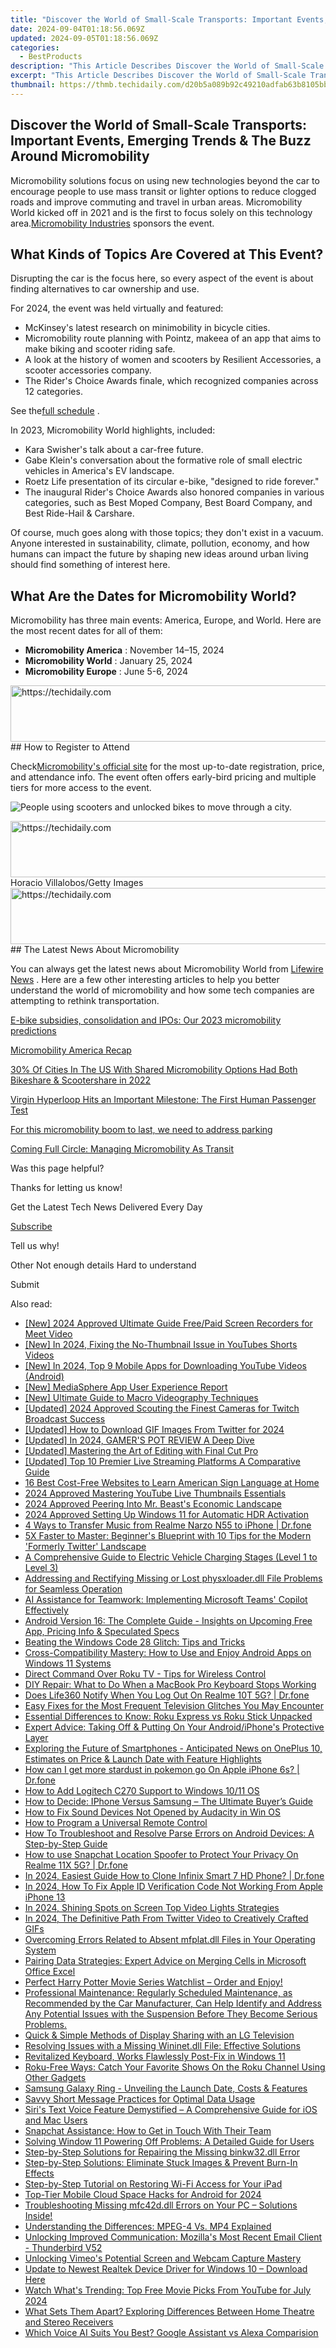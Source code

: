 ```yaml
---
title: "Discover the World of Small-Scale Transports: Important Events, Emerging Trends & The Buzz Around Micromobility"
date: 2024-09-04T01:18:56.069Z
updated: 2024-09-05T01:18:56.069Z
categories:
  - BestProducts
description: "This Article Describes Discover the World of Small-Scale Transports: Important Events, Emerging Trends & The Buzz Around Micromobility"
excerpt: "This Article Describes Discover the World of Small-Scale Transports: Important Events, Emerging Trends & The Buzz Around Micromobility"
thumbnail: https://thmb.techidaily.com/d20b5a089b92c49210adfab63b8105bb804b83619237963976a41fdef49342b3.jpg
---
```


## Discover the World of Small-Scale Transports: Important Events, Emerging Trends & The Buzz Around Micromobility
 Micromobility solutions focus on using new technologies beyond the car to encourage people to use mass transit or lighter options to reduce clogged roads and improve commuting and travel in urban areas. Micromobility World kicked off in 2021 and is the first to focus solely on this technology area.[Micromobility Industries](https://micromobility.io/) sponsors the event.

## What Kinds of Topics Are Covered at This Event?

 Disrupting the car is the focus here, so every aspect of the event is about finding alternatives to car ownership and use.

 For 2024, the event was held virtually and featured:

* McKinsey's latest research on minimobility in bicycle cities.
* Micromobility route planning with Pointz, makeea of an app that aims to make biking and scooter riding safe.
* A look at the history of women and scooters by Resilient Accessories, a scooter accessories company.
* The Rider's Choice Awards finale, which recognized companies across 12 categories.

 See the[full schedule](https://lu.ma/hojzc09y) .

 In 2023, Micromobility World highlights, included:

* Kara Swisher's talk about a car-free future.
* Gabe Klein's conversation about the formative role of small electric vehicles in America's EV landscape.
* Roetz Life presentation of its circular e-bike, "designed to ride forever."
* The inaugural Rider's Choice Awards also honored companies in various categories, such as Best Moped Company, Best Board Company, and Best Ride-Hail & Carshare.

 Of course, much goes along with those topics; they don't exist in a vacuum. Anyone interested in sustainability, climate, pollution, economy, and how humans can impact the future by shaping new ideas around urban living should find something of interest here.

## What Are the Dates for Micromobility World?

 Micromobility has three main events: America, Europe, and World. Here are the most recent dates for all of them:

* **Micromobility America** : November 14–15, 2024
* **Micromobility World** : January 25, 2024
* **Micromobility Europe** : June 5-6, 2024

<!-- affiliate ads begin -->
<a href="https://aligracehair.sjv.io/c/5597632/1948881/19272" target="_top" id="1948881">
  <img src="//a.impactradius-go.com/display-ad/19272-1948881" border="0" alt="https://techidaily.com" width="728" height="90"/>
</a>
<img height="0" width="0" src="https://aligracehair.sjv.io/i/5597632/1948881/19272" style="position:absolute;visibility:hidden;" border="0" />
<!-- affiliate ads end -->
## How to Register to Attend

 Check[Micromobility's official site](https://micromobility.io) for the most up-to-date registration, price, and attendance info. The event often offers early-bird pricing and multiple tiers for more access to the event.  

![People using scooters and unlocked bikes to move through a city.](https://www.lifewire.com/thmb/LW-732V_c92DpVIjKyxQm_0Iqq8=/1500x0/filters:no_upscale():max_bytes(150000):strip_icc():format(webp)/Hivebikes_Micromobility_HoracioVillalobos_Getty-3beb7bbe70e349e4909a96a95d1c472d.jpg)

<!-- affiliate ads begin -->
<a href="https://appsumo.8odi.net/c/5597632/2049364/7443" target="_top" id="2049364">
  <img src="//a.impactradius-go.com/display-ad/7443-2049364" border="0" alt="https://techidaily.com" width="728" height="90"/>
</a>
<img height="0" width="0" src="https://appsumo.8odi.net/i/5597632/2049364/7443" style="position:absolute;visibility:hidden;" border="0" />
<!-- affiliate ads end -->
Horacio Villalobos/Getty Images

<!-- affiliate ads begin -->
<a href="https://aligracehair.sjv.io/c/5597632/1896532/19272" target="_top" id="1896532">
  <img src="//a.impactradius-go.com/display-ad/19272-1896532" border="0" alt="https://techidaily.com" width="728" height="90"/>
</a>
<img height="0" width="0" src="https://aligracehair.sjv.io/i/5597632/1896532/19272" style="position:absolute;visibility:hidden;" border="0" />
<!-- affiliate ads end -->
## The Latest News About Micromobility

 You can always get the latest news about Micromobility World from [Lifewire News](https://www.lifewire.com/news-4795879) . Here are a few other interesting articles to help you better understand the world of micromobility and how some tech companies are attempting to rethink transportation.

[E-bike subsidies, consolidation and IPOs: Our 2023 micromobility predictions](https://techcrunch.com/2022/12/29/e-bike-subsidies-consolidation-and-ipos-our-2023-micromobility-predictions/)

[Micromobility America Recap](https://therideshareguy.com/rsg184-micromobility-america-recap/)

[30% Of Cities In The US With Shared Micromobility Options Had Both Bikeshare & Scootershare in 2022](https://cleantechnica.com/2023/11/20/30-of-cities-in-the-us-with-shared-micromobility-options-had-both-bikeshare-scootershare-in-2022/)

[Virgin Hyperloop Hits an Important Milestone: The First Human Passenger Test](https://www.theverge.com/2020/11/8/21553014/virgin-hyperloop-first-human-test-speed-pod-tube)

[For this micromobility boom to last, we need to address parking](https://www.smartcitiesdive.com/news/for-this-micromobility-boom-to-last-we-need-to-address-parking/592655/)

[Coming Full Circle: Managing Micromobility As Transit](https://www.forbes.com/sites/reginaclewlow/2024/03/28/coming-full-circle-managing-micromobility-as-transit/)

Was this page helpful?

Thanks for letting us know!

 Get the Latest Tech News Delivered Every Day

[Subscribe](https://www.lifewire.com/#)

Tell us why!

 Other  Not enough details  Hard to understand

 Submit

<ins class="adsbygoogle"
     style="display:block"
     data-ad-format="autorelaxed"
     data-ad-client="ca-pub-7571918770474297"
     data-ad-slot="1223367746"></ins>



<ins class="adsbygoogle"
     style="display:block"
     data-ad-client="ca-pub-7571918770474297"
     data-ad-slot="8358498916"
     data-ad-format="auto"
     data-full-width-responsive="true"></ins>

<span class="atpl-alsoreadstyle">Also read:</span>
<div><ul>
<li><a href="https://video-capture.techidaily.com/new-2024-approved-ultimate-guide-freepaid-screen-recorders-for-meet-video/"><u>[New] 2024 Approved  Ultimate Guide  Free/Paid Screen Recorders for Meet Video</u></a></li>
<li><a href="https://youtube-lab.techidaily.com/n-2024-fixing-the-no-thumbnail-issue-in-youtubes-shorts-videos/"><u>[New] In 2024, Fixing the No-Thumbnail Issue in YouTubes Shorts Videos</u></a></li>
<li><a href="https://youtube-blog.techidaily.com/n-2024-top-9-mobile-apps-for-downloading-youtube-videos-android/"><u>[New] In 2024, Top 9 Mobile Apps for Downloading YouTube Videos (Android)</u></a></li>
<li><a href="https://some-skills.techidaily.com/new-mediasphere-app-user-experience-report/"><u>[New] MediaSphere App User Experience Report</u></a></li>
<li><a href="https://fox-cloud.techidaily.com/new-ultimate-guide-to-macro-videography-techniques/"><u>[New] Ultimate Guide to Macro Videography Techniques</u></a></li>
<li><a href="https://video-screen-grab.techidaily.com/updated-2024-approved-scouting-the-finest-cameras-for-twitch-broadcast-success/"><u>[Updated] 2024 Approved  Scouting the Finest Cameras for Twitch Broadcast Success</u></a></li>
<li><a href="https://twitter-clips.techidaily.com/updated-how-to-download-gif-images-from-twitter-for-2024/"><u>[Updated] How to Download GIF Images From Twitter for 2024</u></a></li>
<li><a href="https://fox-info.techidaily.com/updated-in-2024-gamers-pot-review-a-deep-dive/"><u>[Updated] In 2024, GAMER'S POT REVIEW  A Deep Dive</u></a></li>
<li><a href="https://article-knowledge.techidaily.com/updated-mastering-the-art-of-editing-with-final-cut-pro/"><u>[Updated] Mastering the Art of Editing with Final Cut Pro</u></a></li>
<li><a href="https://some-guidance.techidaily.com/updated-top-10-premier-live-streaming-platforms-a-comparative-guide/"><u>[Updated] Top 10 Premier Live Streaming Platforms  A Comparative Guide</u></a></li>
<li><a href="https://tech-renaissance.techidaily.com/16-best-cost-free-websites-to-learn-american-sign-language-at-home/"><u>16 Best Cost-Free Websites to Learn American Sign Language at Home</u></a></li>
<li><a href="https://youtube-help.techidaily.com/2024-approved-mastering-youtube-live-thumbnails-essentials/"><u>2024 Approved  Mastering YouTube Live Thumbnails Essentials</u></a></li>
<li><a href="https://youtube-web.techidaily.com/approved-peering-into-mr-beasts-economic-landscape/"><u>2024 Approved  Peering Into Mr. Beast's Economic Landscape</u></a></li>
<li><a href="https://extra-approaches.techidaily.com/2024-approved-setting-up-windows-11-for-automatic-hdr-activation/"><u>2024 Approved  Setting Up Windows 11 for Automatic HDR Activation</u></a></li>
<li><a href="https://blog-min.techidaily.com/4-ways-to-transfer-music-from-realme-narzo-n55-to-iphone-drfone-by-drfone-transfer-from-android-transfer-from-android/"><u>4 Ways to Transfer Music from Realme Narzo N55 to iPhone | Dr.fone</u></a></li>
<li><a href="https://tech-renaissance.techidaily.com/5x-faster-to-master-beginners-blueprint-with-10-tips-for-the-modern-formerly-twitter-landscape/"><u>5X Faster to Master: Beginner's Blueprint with 10 Tips for the Modern 'Formerly Twitter' Landscape</u></a></li>
<li><a href="https://tech-renaissance.techidaily.com/a-comprehensive-guide-to-electric-vehicle-charging-stages-level-1-to-level-3/"><u>A Comprehensive Guide to Electric Vehicle Charging Stages (Level 1 to Level 3)</u></a></li>
<li><a href="https://tech-renaissance.techidaily.com/addressing-and-rectifying-missing-or-lost-physxloaderdll-file-problems-for-seamless-operation/"><u>Addressing and Rectifying Missing or Lost physxloader.dll File Problems for Seamless Operation</u></a></li>
<li><a href="https://tech-renaissance.techidaily.com/ai-assistance-for-teamwork-implementing-microsoft-teams-copilot-effectively/"><u>AI Assistance for Teamwork: Implementing Microsoft Teams' Copilot Effectively</u></a></li>
<li><a href="https://tech-renaissance.techidaily.com/android-version-16-the-complete-guide-insights-on-upcoming-free-app-pricing-info-and-speculated-specs/"><u>Android Version 16: The Complete Guide - Insights on Upcoming Free App, Pricing Info & Speculated Specs</u></a></li>
<li><a href="https://tech-renaissance.techidaily.com/beating-the-windows-code-28-glitch-tips-and-tricks/"><u>Beating the Windows Code 28 Glitch: Tips and Tricks</u></a></li>
<li><a href="https://tech-renaissance.techidaily.com/cross-compatibility-mastery-how-to-use-and-enjoy-android-apps-on-windows-11-systems/"><u>Cross-Compatibility Mastery: How to Use and Enjoy Android Apps on Windows 11 Systems</u></a></li>
<li><a href="https://tech-renaissance.techidaily.com/direct-command-over-roku-tv-tips-for-wireless-control/"><u>Direct Command Over Roku TV - Tips for Wireless Control</u></a></li>
<li><a href="https://tech-renaissance.techidaily.com/diy-repair-what-to-do-when-a-macbook-pro-keyboard-stops-working/"><u>DIY Repair: What to Do When a MacBook Pro Keyboard Stops Working</u></a></li>
<li><a href="https://fake-location.techidaily.com/does-life360-notify-when-you-log-out-on-realme-10t-5g-drfone-by-drfone-virtual-android/"><u>Does Life360 Notify When You Log Out On Realme 10T 5G? | Dr.fone</u></a></li>
<li><a href="https://tech-renaissance.techidaily.com/easy-fixes-for-the-most-frequent-television-glitches-you-may-encounter/"><u>Easy Fixes for the Most Frequent Television Glitches You May Encounter</u></a></li>
<li><a href="https://tech-renaissance.techidaily.com/essential-differences-to-know-roku-express-vs-roku-stick-unpacked/"><u>Essential Differences to Know: Roku Express vs Roku Stick Unpacked</u></a></li>
<li><a href="https://tech-renaissance.techidaily.com/expert-advice-taking-off-and-putting-on-your-androidiphones-protective-layer/"><u>Expert Advice: Taking Off & Putting On Your Android/iPhone's Protective Layer</u></a></li>
<li><a href="https://tech-renaissance.techidaily.com/exploring-the-future-of-smartphones-anticipated-news-on-oneplus-10-estimates-on-price-and-launch-date-with-feature-highlights/"><u>Exploring the Future of Smartphones - Anticipated News on OnePlus 10, Estimates on Price & Launch Date with Feature Highlights</u></a></li>
<li><a href="https://ios-pokemon-go.techidaily.com/how-can-i-get-more-stardust-in-pokemon-go-on-apple-iphone-6s-drfone-by-drfone-virtual-ios/"><u>How can I get more stardust in pokemon go On Apple iPhone 6s? | Dr.fone</u></a></li>
<li><a href="https://driver-install.techidaily.com/how-to-add-logitech-c270-support-to-windows-1011-os/"><u>How to Add Logitech C270 Support to Windows 10/11 OS</u></a></li>
<li><a href="https://buynow-info.techidaily.com/how-to-decide-iphone-versus-samsung-the-ultimate-buyers-guide/"><u>How to Decide: IPhone Versus Samsung – The Ultimate Buyer’s Guide</u></a></li>
<li><a href="https://windows11.techidaily.com/how-to-fix-sound-devices-not-opened-by-audacity-in-win-os/"><u>How to Fix Sound Devices Not Opened by Audacity in Win OS</u></a></li>
<li><a href="https://tech-renaissance.techidaily.com/how-to-program-a-universal-remote-control/"><u>How to Program a Universal Remote Control</u></a></li>
<li><a href="https://tech-renaissance.techidaily.com/how-to-troubleshoot-and-resolve-parse-errors-on-android-devices-a-step-by-step-guide/"><u>How To Troubleshoot and Resolve Parse Errors on Android Devices: A Step-by-Step Guide</u></a></li>
<li><a href="https://change-location.techidaily.com/how-to-use-snapchat-location-spoofer-to-protect-your-privacy-on-realme-11x-5g-drfone-by-drfone-virtual-android/"><u>How to use Snapchat Location Spoofer to Protect Your Privacy On Realme 11X 5G? | Dr.fone</u></a></li>
<li><a href="https://android-transfer.techidaily.com/in-2024-easiest-guide-how-to-clone-infinix-smart-7-hd-phone-drfone-by-drfone-transfer-from-android-transfer-from-android/"><u>In 2024, Easiest Guide How to Clone Infinix Smart 7 HD Phone? | Dr.fone</u></a></li>
<li><a href="https://apple-account.techidaily.com/in-2024-how-to-fix-apple-id-verification-code-not-working-from-apple-iphone-13-by-drfone-ios/"><u>In 2024, How To Fix Apple ID Verification Code Not Working From Apple iPhone 13</u></a></li>
<li><a href="https://extra-approaches.techidaily.com/in-2024-shining-spots-on-screen-top-video-lights-strategies/"><u>In 2024, Shining Spots on Screen  Top Video Lights Strategies</u></a></li>
<li><a href="https://twitter-videos.techidaily.com/in-2024-the-definitive-path-from-twitter-video-to-creatively-crafted-gifs/"><u>In 2024, The Definitive Path From Twitter Video to Creatively Crafted GIFs</u></a></li>
<li><a href="https://tech-renaissance.techidaily.com/overcoming-errors-related-to-absent-mfplatdll-files-in-your-operating-system/"><u>Overcoming Errors Related to Absent mfplat.dll Files in Your Operating System</u></a></li>
<li><a href="https://tech-renaissance.techidaily.com/pairing-data-strategies-expert-advice-on-merging-cells-in-microsoft-office-excel/"><u>Pairing Data Strategies: Expert Advice on Merging Cells in Microsoft Office Excel</u></a></li>
<li><a href="https://tech-renaissance.techidaily.com/perfect-harry-potter-movie-series-watchlist-order-and-enjoy/"><u>Perfect Harry Potter Movie Series Watchlist – Order and Enjoy!</u></a></li>
<li><a href="https://common-error.techidaily.com/professional-maintenance-regularly-scheduled-maintenance-as-recommended-by-the-car-manufacturer-can-help-identify-and-address-any-potential-issues-with-the-144/"><u>Professional Maintenance: Regularly Scheduled Maintenance, as Recommended by the Car Manufacturer, Can Help Identify and Address Any Potential Issues with the Suspension Before They Become Serious Problems.</u></a></li>
<li><a href="https://tech-renaissance.techidaily.com/quick-and-simple-methods-of-display-sharing-with-an-lg-television/"><u>Quick & Simple Methods of Display Sharing with an LG Television</u></a></li>
<li><a href="https://tech-renaissance.techidaily.com/resolving-issues-with-a-missing-wininetdll-file-effective-solutions/"><u>Resolving Issues with a Missing Wininet.dll File: Effective Solutions</u></a></li>
<li><a href="https://driver-error.techidaily.com/revitalized-keyboard-works-flawlessly-post-fix-in-windows-11/"><u>Revitalized Keyboard, Works Flawlessly Post-Fix in Windows 11</u></a></li>
<li><a href="https://tech-renaissance.techidaily.com/roku-free-ways-catch-your-favorite-shows-on-the-roku-channel-using-other-gadgets/"><u>Roku-Free Ways: Catch Your Favorite Shows On the Roku Channel Using Other Gadgets</u></a></li>
<li><a href="https://tech-renaissance.techidaily.com/samsung-galaxy-ring-unveiling-the-launch-date-costs-and-features/"><u>Samsung Galaxy Ring - Unveiling the Launch Date, Costs & Features</u></a></li>
<li><a href="https://tech-renaissance.techidaily.com/savvy-short-message-practices-for-optimal-data-usage/"><u>Savvy Short Message Practices for Optimal Data Usage</u></a></li>
<li><a href="https://tech-renaissance.techidaily.com/siris-text-voice-feature-demystified-a-comprehensive-guide-for-ios-and-mac-users/"><u>Siri's Text Voice Feature Demystified – A Comprehensive Guide for iOS and Mac Users</u></a></li>
<li><a href="https://tech-renaissance.techidaily.com/snapchat-assistance-how-to-get-in-touch-with-their-team/"><u>Snapchat Assistance: How to Get in Touch With Their Team</u></a></li>
<li><a href="https://tech-renaissance.techidaily.com/solving-window-11-powering-off-problems-a-detailed-guide-for-users/"><u>Solving Window 11 Powering Off Problems: A Detailed Guide for Users</u></a></li>
<li><a href="https://tech-renaissance.techidaily.com/step-by-step-solutions-for-repairing-the-missing-binkw32dll-error/"><u>Step-by-Step Solutions for Repairing the Missing binkw32.dll Error</u></a></li>
<li><a href="https://tech-renaissance.techidaily.com/step-by-step-solutions-eliminate-stuck-images-and-prevent-burn-in-effects/"><u>Step-by-Step Solutions: Eliminate Stuck Images & Prevent Burn-In Effects</u></a></li>
<li><a href="https://tech-renaissance.techidaily.com/step-by-step-tutorial-on-restoring-wi-fi-access-for-your-ipad/"><u>Step-by-Step Tutorial on Restoring Wi-Fi Access for Your iPad</u></a></li>
<li><a href="https://some-skills.techidaily.com/top-tier-mobile-cloud-space-hacks-for-android-for-2024/"><u>Top-Tier Mobile Cloud Space Hacks for Android for 2024</u></a></li>
<li><a href="https://tech-renaissance.techidaily.com/troubleshooting-missing-mfc42ddll-errors-on-your-pc-solutions-inside/"><u>Troubleshooting Missing mfc42d.dll Errors on Your PC – Solutions Inside!</u></a></li>
<li><a href="https://discover-great.techidaily.com/understanding-the-differences-mpeg-4-vs-mp4-explained/"><u>Understanding the Differences: MPEG-4 Vs. MP4 Explained</u></a></li>
<li><a href="https://tech-renaissance.techidaily.com/unlocking-improved-communication-mozillas-most-recent-email-client-thunderbird-v52/"><u>Unlocking Improved Communication: Mozilla's Most Recent Email Client - Thunderbird V52</u></a></li>
<li><a href="https://vimeo-videos.techidaily.com/unlocking-vimeos-potential-screen-and-webcam-capture-mastery/"><u>Unlocking Vimeo's Potential  Screen and Webcam Capture Mastery</u></a></li>
<li><a href="https://hardware-help.techidaily.com/update-to-newest-realtek-device-driver-for-windows-10-download-here/"><u>Update to Newest Realtek Device Driver for Windows 10 – Download Here</u></a></li>
<li><a href="https://tech-renaissance.techidaily.com/watch-whats-trending-top-free-movie-picks-from-youtube-for-july-2024/"><u>Watch What's Trending: Top Free Movie Picks From YouTube for July 2024</u></a></li>
<li><a href="https://tech-renaissance.techidaily.com/what-sets-them-apart-exploring-differences-between-home-theatre-and-stereo-receivers/"><u>What Sets Them Apart? Exploring Differences Between Home Theatre and Stereo Receivers</u></a></li>
<li><a href="https://tech-renaissance.techidaily.com/which-voice-ai-suits-you-best-google-assistant-vs-alexa-comparision/"><u>Which Voice AI Suits You Best? Google Assistant vs Alexa Comparision</u></a></li>
</ul></div>
